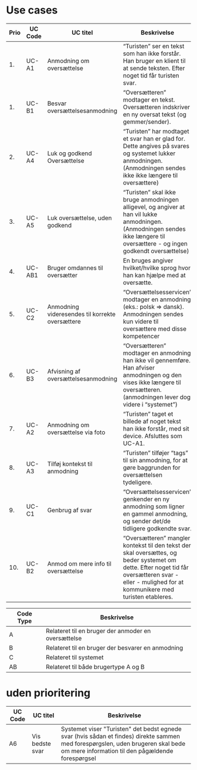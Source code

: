 # Use cases

| Prio | UC Code | UC titel | Beskrivelse |
|---|---|---|---|
| 1. | UC-A1 | Anmodning om oversættelse | “Turisten” ser en tekst som han ikke forstår. Han bruger en klient til at sende teksten. Efter noget tid får turisten svar. |
| 1. | UC-B1 | Besvar oversættelsesanmodning | “Oversætteren” modtager en tekst. Oversætteren indskriver en ny oversat tekst (og gemmer/sender). |
| 2. | UC-A4 | Luk og godkend Oversættelse | “Turisten” har modtaget et svar han er glad for. Dette angives på svares og systemet lukker anmodningen. (Anmodningen sendes ikke ikke længere til oversættere) |
| 3. | UC-A5 | Luk oversættelse, uden godkend | “Turisten” skal ikke bruge anmodningen alligevel, og angiver at han vil lukke anmodningen. (Anmodningen sendes ikke længere til oversættere - og ingen godkendt oversættelse) |
| 4. | UC-AB1 | Bruger omdannes til oversætter | En bruges angiver hvilket/hvilke sprog hvor han kan hjælpe med at oversætte. |
| 5. | UC-C2 | Anmodning videresendes til korrekte oversættere | “Oversættelsesservicen” modtager en anmodning (eks.: polsk => dansk). Anmodningen sendes kun videre til oversættere med disse kompetencer |
| 6. | UC-B3 | Afvisning af oversættelsesanmodning | “Oversætteren” modtager en anmodning han ikke vil gennemføre. Han afviser anmodningen og den vises ikke længere til oversætteren. (anmodningen lever dog videre i “systemet”) |
| 7. | UC-A2 | Anmodning om oversættelse via foto | “Turisten” taget et billede af noget tekst han ikke forstår, med sit device. Afsluttes som UC-A1. |
| 8. | UC-A3 | Tilføj kontekst til anmodning | “Turisten” tilføjer “tags” til sin anmodning, for at gøre baggrunden for oversættelsen tydeligere. |
| 9. | UC-C1 | Genbrug af svar | “Oversættelsesservicen” genkender en ny anmodning som ligner en gammel anmodning, og sender det/de tidligere godkendte svar. |
| 10. | UC-B2 | Anmod om mere info til oversættelse | “Oversætteren” mangler kontekst til den tekst der skal oversættes, og beder systemet om dette. Efter noget tid får oversætteren svar - eller - mulighed for at kommunikere med turisten etableres. |

| Code Type | Beskrivelse |
|---|---|
| A | Relateret til en bruger der anmoder en oversættelse |
| B | Relateret til en bruger der besvarer en anmodning |
| C | Relateret til systemet |
| AB | Relateret til både brugertype A og B |

# uden prioritering
| UC Code | UC titel | Beskrivelse |
|---|---|---|
| A6 | Vis bedste svar | Systemet viser "Turisten" det bedst egnede svar (hvis sådan et findes) direkte sammen med forespørgslen, uden brugeren skal bede om mere information til den pågældende forespørgsel |
